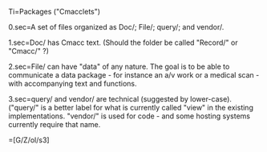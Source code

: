Ti=Packages ("Cmacclets")

0.sec=A set of files organized as Doc/; File/; query/; and vendor/.  

1.sec=Doc/ has Cmacc text.  (Should the folder be called "Record/" or "Cmacc/" ?)

2.sec=File/ can have "data" of any nature.  The goal is to be able to communicate a data package - for instance an a/v work or a medical scan - with accompanying text and functions.

3.sec=query/ and vendor/ are technical (suggested by lower-case).  ("query/" is a better label for what is currently called "view" in the existing implementations.  "vendor/" is used for code - and some hosting systems currently require that name. 

=[G/Z/ol/s3]